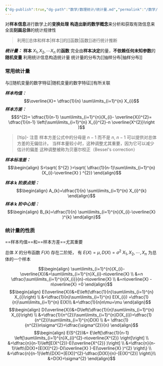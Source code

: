 ```yaml
---
{"dg-publish":true,"dg-path":"数学/数理统计/统计量.md","permalink":"/数学/数理统计/统计量/","dgPassFrontmatter":true,"noteIcon":"","created":"2024-05-21T15:20:28.636+08:00","updated":"2024-05-31T13:53:49.891+08:00"}
---
```


对**样本信息**进行数学上的**变换处理**
**构造出新的数学概念**来分析和获取有效信息来全面**刻画总体**的统计规律性
>利用[[总体和样本\|样本]]的[[函数\|函数]]进行统计推断

***统计量：***
**样本** $X_{1},X_{2},\cdots X_{n}$ 的**函数**
完全由**样本决定**的量，**不依赖任何未知参数**的**随机变量**
	利用统计信息构造统计量
	统计量的分布为[[抽样分布\|抽样分布]]

### 常用统计量
与[[随机变量的数字特征\|随机变量的数字特征]]有所关联

***样本均值：***
$$\overline{X}= \dfrac{1}{n} \sum\limits_{i=1}^{n} X_{i}$$
***样本方差：***
$$S^{2}= \dfrac{1}{n-1} \sum\limits_{i=1}^{n}(X_{i}- \overline{X})^{2}= \dfrac{1}{n-1} \left(\sum\limits_{i=1}^{n} X_{i}^{2}-n \overline{X^{2}}\right )$$

>[!tip]- 注意 
>样本方差公式中的分母是 $n−1$ 而不是 $n$,
> $n−1$ 可以提供对总体方差的无偏估计。
>当样本量较小时，这种调整尤其重要，因为它可以减少估计的偏差
>这种调整被称为贝塞尔校正（Bessel's correction）

***样本标准差：***
$$\begin{align}
S=\sqrt{ S^{2} }=\sqrt{ \dfrac{1}{n-1}\sum\limits_{i=1}^{n}(X_{i}-\overline{X}  ) ^{2}}
\end{align}$$

***样本 k 阶原点矩：***
$$\begin{align}
A_{k}=\dfrac{1}{n} \sum\limits_{i=1}^{n} X_{i}^{k}
\end{align}$$
***样本 k 阶中心矩：***
$$\begin{align}
B_{k}=\dfrac{1}{n} \sum\limits_{i=1}^{n}(X_{i}-\overline{X}  )^{k}
\end{align}$$

### 统计量的性质
==样本均值==和==样本方差==尤其重要

总体 $X$ 的分布函数 $F(X)$ 存在二阶矩， 有 $E(X)=\mu,D(X)=\sigma^{2}$
$X_{1},X_{2},\cdots,X_{n}$ 为总体的一个样本

$$\begin{align}
\sum\limits_{i=1}^{n}(X_{i}-\overline{X})&=\sum\limits_{i=1}^{n}X_{i}-n\overline{X}   \\
&=n \dfrac{\sum\limits_{i=1}^{n}X_{i}}{n}-n\overline{X}   \\
&=n\overline{X}  -n\overline{X}  =0
\end{align}$$
$$\begin{align}
E(\overline{X})&=E\left(\dfrac{1}{n}\sum\limits_{i=1}^{n} X_{i}\right) \\
&=\dfrac{1}{n}\sum\limits_{i=1}^{n} E(X_{i}) =\dfrac{1}{n}\sum\limits_{i=1}^{n} E(X)\\
&=\dfrac{1}{n}n\mu=\mu
\end{align}$$
$$\begin{align}
D(\overline{X})&=D\left(\dfrac{1}{n}\sum\limits_{i=1}^{n} X_{i}\right) \\
&=\dfrac{1}{n^{2}}\sum\limits_{i=1}^{n}D(X_{i})=\dfrac{1}{n^{2}}\sum\limits_{i=1}^{n}D(X) \\
&= \dfrac{1}{n^{2}}n\sigma^{2}=\dfrac{\sigma^{2}}{n}
\end{align}$$
$$\begin{align}
E(S^{2})&= E\left[\dfrac{1}{n-1} \left[\sum\limits_{i=1}^{n}X_{i}^{2}-n\overline{X^{2}}  \right]\right] \\
&=\dfrac{n}{n-1}\left[E(X^{2})-E(\overline{X^{2}}  )\right] \\
&=\dfrac{n}{n-1}\left\{D(X)+[E(X)]^{2}-D(\overline{X}  )-E(\overline{X}  )^{2} \right\} \\
&=\dfrac{n}{n-1}\left\{D(X)+[E(X)]^{2}-\dfrac{D(X)}{n}-[E(X)^{2}] \right\}\\
&=D(X)=\sigma^{2}
\end{align}$$


